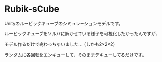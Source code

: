 # Rubik-sCube
Unityのルービックキューブのシミュレーションモデルです。

ルービックキューブをソルバに解かせている様子を可視化したかったんですが、

モデル作るだけで終わっちゃいました...（しかも2×2×2）

ランダムに各回転をエンキューして、そのままデキューしてるだけです。
